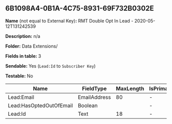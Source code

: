 ## 6B1098A4-0B1A-4C75-8931-69F732B0302E

**Name** (not equal to External Key)**:** RMT Double Opt In Lead - 2020-05-12T131242539

**Description:** n/a

**Folder:** Data Extensions/

**Fields in table:** 3

**Sendable:** Yes (`Lead:Id` to `Subscriber Key`)

**Testable:** No

| Name | FieldType | MaxLength | IsPrimaryKey | IsNullable | DefaultValue |
| --- | --- | --- | --- | --- | --- |
| Lead:Email | EmailAddress | 80 | - | + |  |
| Lead:HasOptedOutOfEmail | Boolean |  | - | + | False |
| Lead:Id | Text | 18 | - | - |  |
